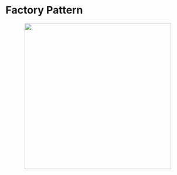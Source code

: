 # **Factory Pattern**

<p align="center"><a href="https://refactoring.guru/design-patterns" target="_blank"><img src="https://refactoring.guru/images/patterns/diagrams/factory-method/example.png?id=67db9a5cb817913444efcb1c067c9835" width="400"></a></p>




